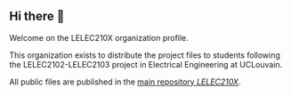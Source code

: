 ## Hi there 👋

Welcome on the LELEC210X organization profile.

This organization exists to distribute the project files to students
following the LELEC2102-LELEC2103 project in Electrical Engineering
at UCLouvain.

All public files are published in the
[main repository *LELEC210X*](https://github.com/LELEC210X/LELEC210X).
